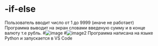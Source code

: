 # -if-else
Пользователь вводит число от 1 до 9999 (иначе не работает)
Программа выводит на экран словами введеную сумму и в конце валюту т.е  рубль.
#![image](https://sun9-43.userapi.com/impg/WMvew5HMoPXoTA6DZWEza1-WPQMbx2lwaqAM5g/Crvf2hNHmtE.jpg?size=335x56&quality=96&sign=953173303a2cb6510bfdeab58c40e7f0&type=album)
#![image2](https://sun9-41.userapi.com/impg/7qmZMSvlZydRLFpYKPQrwJ4OBPkrb67e_crUHw/34kwXZA38HY.jpg?size=261x83&quality=96&sign=1abb3b840bc93c64177a7067b8312d59&type=album)
Программа написана на языке Python  и запускается в VS Code
